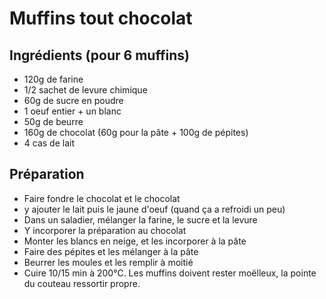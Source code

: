 Muffins tout chocolat
=====================

Ingrédients (pour 6 muffins)
-----------------------------

+ 120g de farine
+ 1/2 sachet de levure chimique
+ 60g de sucre en poudre
+ 1 oeuf entier + un blanc
+ 50g de beurre
+ 160g de chocolat (60g pour la pâte + 100g de pépites)
+ 4 cas de lait


Préparation
-----------

+ Faire fondre le chocolat et le chocolat
+ y ajouter le lait puis le jaune d'oeuf (quand ça a refroidi un peu)
+ Dans un saladier, mélanger la farine, le sucre et la levure
+ Y incorporer la préparation au chocolat
+ Monter les blancs en neige, et les incorporer à la pâte
+ Faire des pépites et les mélanger à la pâte
+ Beurrer les moules et les remplir à moitié
+ Cuire 10/15 min à 200°C. Les muffins doivent rester moëlleux, la pointe du couteau ressortir propre.
